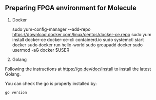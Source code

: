 ## Preparing FPGA environment for Molecule

1. Docker

	sudo yum-config-manager     --add-repo     https://download.docker.com/linux/centos/docker-ce.repo
	sudo yum install docker-ce docker-ce-cli containerd.io
	sudo systemctl start docker
	sudo docker run hello-world
	sudo groupadd docker
	sudo usermod -aG docker $USER

2. Golang

Following the instructions at https://go.dev/doc/install to install the latest Golang.

You can check the go is properly installed by:

	go version
